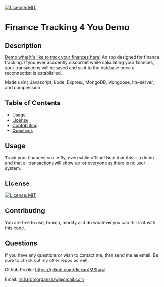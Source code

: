 [![License: MIT](https://img.shields.io/badge/License-MIT-yellow.svg)](https://opensource.org/licenses/MIT)
# Finance Tracking 4 You Demo
## Description
[Demo what it's like to track your finances here!](https://ancient-everglades-34074.herokuapp.com/)
An app designed for finance tracking. If you ever accidently disconnet while calculating your finances, your transactions will be saved and sent to the database once a reconnection is established.

Made using Javascript, Node, Express, MongoDB, Mongoose, lite-server, and compression.

## Table of Contents
* [Usage](#usage)
* [License](#license)
* [Contributing](#contributing)
* [Questions](#questions)
## Usage
Track your finances on the fly, even while offline! Note that this is a demo and that all transactions will show up for everyone as there is no user system.
## License
[![License: MIT](https://img.shields.io/badge/License-MIT-yellow.svg)](https://opensource.org/licenses/MIT)
## Contributing
You are free to use, branch, modify and do whatever you can think of with this code.
## Questions
If you have any questions or wish to contact me, then send me an email. Be sure to check out my other repos as well.

Github Profile: https://github.com/RichardMShaw

Email: richardmorganshaw@gmail.com
